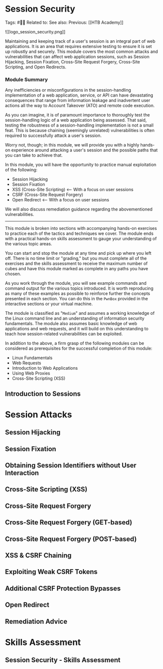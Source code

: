 # Session Security

Tags: #🧑‍🎓
Related to:
See also:
Previous: [[HTB Academy]]

![[logo_session_security.png]]

Maintaining and keeping track of a user's session is an integral part of web applications. It is an area that requires extensive testing to ensure it is set up robustly and securely. This module covers the most common attacks and vulnerabilities that can affect web application sessions, such as Session Hijacking, Session Fixation, Cross-Site Request Forgery, Cross-Site Scripting, and Open Redirects.

### Module Summary

Any inefficiencies or misconfigurations in the session-handling implementation of a web application, service, or API can have devastating consequences that range from information leakage and inadvertent user actions all the way to Account Takeover (ATO) and remote code execution.

As you can imagine, it is of paramount importance to thoroughly test the session-handling logic of a web application being assessed. That said, testing the robustness of a session-handling implementation is not a small feat. This is because chaining (seemingly unrelated) vulnerabilities is often required to successfully attack a user's session.

Worry not, though; in this module, we will provide you with a highly hands-on experience around attacking a user's session and the possible paths that you can take to achieve that.

In this module, you will have the opportunity to practice manual exploitation of the following:

-   Session Hijacking
-   Session Fixation
-   XSS (Cross-Site Scripting) <-- With a focus on user sessions
-   CSRF (Cross-Site Request Forgery)
-   Open Redirect <-- With a focus on user sessions

We will also discuss remediation guidance regarding the abovementioned vulnerabilities.

* * * * *

This module is broken into sections with accompanying hands-on exercises to practice each of the tactics and techniques we cover. The module ends with a practical hands-on skills assessment to gauge your understanding of the various topic areas.

You can start and stop the module at any time and pick up where you left off. There is no time limit or "grading," but you must complete all of the exercises and the skills assessment to receive the maximum number of cubes and have this module marked as complete in any paths you have chosen.

As you work through the module, you will see example commands and command output for the various topics introduced. It is worth reproducing as many of these examples as possible to reinforce further the concepts presented in each section. You can do this in the `PwnBox` provided in the interactive sections or your virtual machine.

The module is classified as "`Medium`" and assumes a working knowledge of the Linux command line and an understanding of information security fundamentals. The module also assumes basic knowledge of web applications and web requests, and it will build on this understanding to teach how session-related vulnerabilities can be exploited.

In addition to the above, a firm grasp of the following modules can be considered as prerequisites for the successful completion of this module:

-   Linux Fundamentals
-   Web Requests
-   Introduction to Web Applications
-   Using Web Proxies
-   Cross-Site Scripting (XSS)

## Introduction to Sessions

# Session Attacks

## Session Hijacking
## Session Fixation
## Obtaining Session Identifiers without User Interaction
## Cross-Site Scripting (XSS)
## Cross-Site Request Forgery
## Cross-Site Request Forgery (GET-based)
## Cross-Site Request Forgery (POST-based)
## XSS & CSRF Chaining
## Exploiting Weak CSRF Tokens
## Additional CSRF Protection Bypasses
## Open Redirect
## Remediation Advice

# Skills Assessment

## Session Security - Skills Assessment